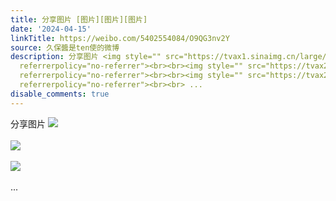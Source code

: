 ```yaml
---
title: 分享图片 [图片][图片][图片]
date: '2024-04-15'
linkTitle: https://weibo.com/5402554084/O9QG3nv2Y
source: 久保醬是ten使的微博
description: 分享图片 <img style="" src="https://tvax1.sinaimg.cn/large/005TCz76gy1horn6oh6f4j30j10qu40h.jpg"
  referrerpolicy="no-referrer"><br><br><img style="" src="https://tvax2.sinaimg.cn/large/005TCz76gy1horn6p3rwej30j60qndi9.jpg"
  referrerpolicy="no-referrer"><br><br><img style="" src="https://tvax2.sinaimg.cn/large/005TCz76gy1horn6put1oj30sw0swq9d.jpg"
  referrerpolicy="no-referrer"><br><br> ...
disable_comments: true
---
```

分享图片 <img style="" src="https://tvax1.sinaimg.cn/large/005TCz76gy1horn6oh6f4j30j10qu40h.jpg" referrerpolicy="no-referrer"><br><br><img style="" src="https://tvax2.sinaimg.cn/large/005TCz76gy1horn6p3rwej30j60qndi9.jpg" referrerpolicy="no-referrer"><br><br><img style="" src="https://tvax2.sinaimg.cn/large/005TCz76gy1horn6put1oj30sw0swq9d.jpg" referrerpolicy="no-referrer"><br><br> ...